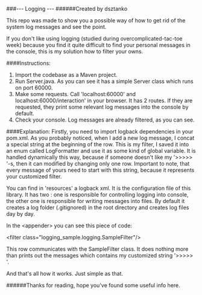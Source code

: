 ###--- Logging ---
######Created by dsztanko

This repo was made to show you a possible way of how to get rid of the system log messages and see the point.

If you don't like using logging (studied during overcomplicated-tac-toe week) because you find it quite difficult to find your personal messages in the console, this is my solution how to filter your owns.

####Instructions:

1. Import the codebase as a Maven project.
2. Run Server.java.
As you can see it has a simple Server class which runs on port 60000.
3. Make some requests. Call 'localhost:60000' and localhost:60000/interaction' in your browser.
It has 2 routes. If they are requested, they print some relevant log messages into the console by default.
4. Check your console.
Log messages are already filtered, as you can see.

####Explanation:
Firstly, you need to import logback dependencies in your pom.xml. As you probably noticed, when I add a new log message, I concat a special string at the beginning of the row. This is my filter, I saved it into an enum called LogFormatter and use it as some kind of global variable. It is handled dynamically this way, because if someone doesn't like my '>>>>> '-s, then it can modified by changing only one row. Important to note, that every message of yours need to start with this string, because it represents your customized filter.

You can find in 'resources' a logback xml. It is the configuration file of this library. It has two <appenders>: one is responsible for controlling logging into console, the other one is responsible for writing messages into files. By default it creates a log folder (.gitignored) in the root directory and creates log files day by day.

In the \<appender> you can see this piece of code:

\<filter class="logging_sample.logging.SampleFilter"/>

This row communicates with the SampleFilter class. It does nothing more than prints out the messages which contains my customized string '>>>>> '.

And that's all how it works. Just simple as that.

######Thanks for reading, hope you've found some useful info here.


